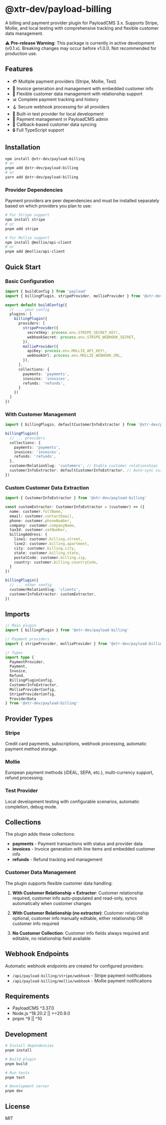 # @xtr-dev/payload-billing

A billing and payment provider plugin for PayloadCMS 3.x. Supports Stripe, Mollie, and local testing with comprehensive tracking and flexible customer data management.

⚠️ **Pre-release Warning**: This package is currently in active development (v0.1.x). Breaking changes may occur before v1.0.0. Not recommended for production use.

## Features

- 💳 Multiple payment providers (Stripe, Mollie, Test)
- 🧾 Invoice generation and management with embedded customer info
- 👥 Flexible customer data management with relationship support
- 📊 Complete payment tracking and history
- 🪝 Secure webhook processing for all providers
- 🧪 Built-in test provider for local development
- 📱 Payment management in PayloadCMS admin
- 🔄 Callback-based customer data syncing
- 🔒 Full TypeScript support

## Installation

```bash
npm install @xtr-dev/payload-billing
# or
pnpm add @xtr-dev/payload-billing
# or
yarn add @xtr-dev/payload-billing
```

### Provider Dependencies

Payment providers are peer dependencies and must be installed separately based on which providers you plan to use:

```bash
# For Stripe support
npm install stripe
# or
pnpm add stripe

# For Mollie support
npm install @mollie/api-client
# or
pnpm add @mollie/api-client
```

## Quick Start

### Basic Configuration

```typescript
import { buildConfig } from 'payload'
import { billingPlugin, stripeProvider, mollieProvider } from '@xtr-dev/payload-billing'

export default buildConfig({
  // ... your config
  plugins: [
    billingPlugin({
      providers: [
        stripeProvider({
          secretKey: process.env.STRIPE_SECRET_KEY!,
          webhookSecret: process.env.STRIPE_WEBHOOK_SECRET,
        }),
        mollieProvider({
          apiKey: process.env.MOLLIE_API_KEY!,
          webhookUrl: process.env.MOLLIE_WEBHOOK_URL,
        }),
      ],
      collections: {
        payments: 'payments',
        invoices: 'invoices',
        refunds: 'refunds',
      }
    })
  ]
})
```

### With Customer Management

```typescript
import { billingPlugin, defaultCustomerInfoExtractor } from '@xtr-dev/payload-billing'

billingPlugin({
  // ... providers
  collections: {
    payments: 'payments',
    invoices: 'invoices',
    refunds: 'refunds',
  },
  customerRelationSlug: 'customers', // Enable customer relationships
  customerInfoExtractor: defaultCustomerInfoExtractor, // Auto-sync customer data
})
```

### Custom Customer Data Extraction

```typescript
import { CustomerInfoExtractor } from '@xtr-dev/payload-billing'

const customExtractor: CustomerInfoExtractor = (customer) => ({
  name: customer.fullName,
  email: customer.contactEmail,
  phone: customer.phoneNumber,
  company: customer.companyName,
  taxId: customer.vatNumber,
  billingAddress: {
    line1: customer.billing.street,
    line2: customer.billing.apartment,
    city: customer.billing.city,
    state: customer.billing.state,
    postalCode: customer.billing.zip,
    country: customer.billing.countryCode,
  }
})

billingPlugin({
  // ... other config
  customerRelationSlug: 'clients',
  customerInfoExtractor: customExtractor,
})
```

## Imports

```typescript
// Main plugin
import { billingPlugin } from '@xtr-dev/payload-billing'

// Payment providers
import { stripeProvider, mollieProvider } from '@xtr-dev/payload-billing'

// Types
import type { 
  PaymentProvider, 
  Payment, 
  Invoice, 
  Refund,
  BillingPluginConfig,
  CustomerInfoExtractor,
  MollieProviderConfig,
  StripeProviderConfig,
  ProviderData
} from '@xtr-dev/payload-billing'
```

## Provider Types

### Stripe
Credit card payments, subscriptions, webhook processing, automatic payment method storage.

### Mollie
European payment methods (iDEAL, SEPA, etc.), multi-currency support, refund processing.

### Test Provider
Local development testing with configurable scenarios, automatic completion, debug mode.

## Collections

The plugin adds these collections:

- **payments** - Payment transactions with status and provider data
- **invoices** - Invoice generation with line items and embedded customer info
- **refunds** - Refund tracking and management

### Customer Data Management

The plugin supports flexible customer data handling:

1. **With Customer Relationship + Extractor**: Customer relationship required, customer info auto-populated and read-only, syncs automatically when customer changes

2. **With Customer Relationship (no extractor)**: Customer relationship optional, customer info manually editable, either relationship OR customer info required

3. **No Customer Collection**: Customer info fields always required and editable, no relationship field available

## Webhook Endpoints

Automatic webhook endpoints are created for configured providers:
- `/api/payload-billing/stripe/webhook` - Stripe payment notifications
- `/api/payload-billing/mollie/webhook` - Mollie payment notifications

## Requirements

- PayloadCMS ^3.37.0
- Node.js ^18.20.2 || >=20.9.0
- pnpm ^9 || ^10

## Development

```bash
# Install dependencies
pnpm install

# Build plugin
pnpm build

# Run tests
pnpm test

# Development server
pnpm dev
```

## License

MIT
